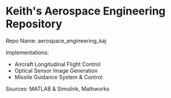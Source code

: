 # Keith's Aerospace Engineering Repository
Repo Name: aerospace_engineering_kaj

Implementations: 
- Aircraft Longitudinal Flight Control
- Optical Sensor Image Generation
- Missile Guidance System & Control

Sources: MATLAB & Simulink, Mathworks
